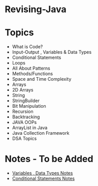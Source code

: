 # Revising-Java

# Topics

- What is Code?
- Input-Output , Variables & Data Types
- Conditional Statements
- Loops
- All About Patterns
- Methods/Functions
- Space and Time Complexity
- Arrays
- 2D Arrays
- String
- StringBuilder
- Bit Manipulation
- Recursion
- Backtracking
- JAVA OOPs
- ArrayList in Java
- Java Collection Framework
- DSA Topics

# Notes - To be Added
- [Variables , Data Types Notes](https://docs.google.com/document/d/1upllrlSyv1pe86hBbNPUFT1nrmWsr6QPM4joL6Br1gU/edit)
- [Conditional Statements Notes](https://docs.google.com/document/d/1CdBYvB8e5Uen_4r2MFurPVE1tIEZMfrkqi34a674t5k/edit)
